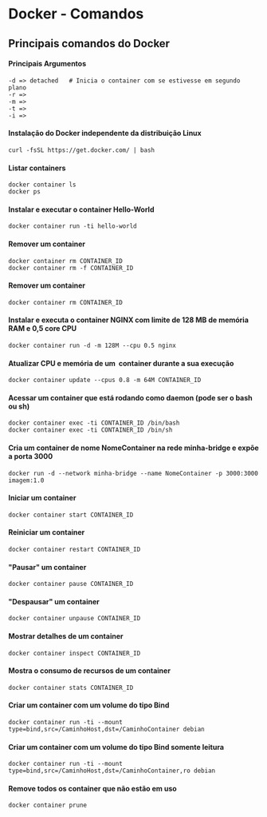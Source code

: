 # Docker - Comandos

## Principais comandos do Docker

#### Principais Argumentos
```
-d => detached   # Inicia o container com se estivesse em segundo plano
-r => 
-m => 
-t => 
-i => 
```

#### Instalação do Docker independente da distribuição Linux
```
curl -fsSL https://get.docker.com/ | bash
```

#### Listar containers
```
docker container ls
docker ps
```

#### Instalar e executar o container Hello-World
```
docker container run -ti hello-world
```

#### Remover um container
```
docker container rm CONTAINER_ID
docker container rm -f CONTAINER_ID
```

#### Remover um container
```
docker container rm CONTAINER_ID
```

#### Instalar e executa o container NGINX com limite de 128 MB de memória RAM e 0,5 core CPU
```
docker container run -d -m 128M --cpu 0.5 nginx
```

#### Atualizar CPU e memória de um  container durante a sua execução
```
docker container update --cpus 0.8 -m 64M CONTAINER_ID
```

#### Acessar um container que está rodando como daemon (pode ser o bash ou sh)
```
docker container exec -ti CONTAINER_ID /bin/bash
docker container exec -ti CONTAINER_ID /bin/sh
```

#### Cria um container de nome NomeContainer na rede minha-bridge e expõe a porta 3000
```
docker run -d --network minha-bridge --name NomeContainer -p 3000:3000 imagem:1.0
```

#### Iniciar um container
```
docker container start CONTAINER_ID 
```

#### Reiniciar um container
```
docker container restart CONTAINER_ID 
```

#### "Pausar" um container
```
docker container pause CONTAINER_ID 
```

#### "Despausar" um container
```
docker container unpause CONTAINER_ID 
```

#### Mostrar detalhes de um container
```
docker container inspect CONTAINER_ID 
```

#### Mostra o consumo de recursos de um container
```
docker container stats CONTAINER_ID
```

#### Criar um container com um volume do tipo Bind
```
docker container run -ti --mount type=bind,src=/CaminhoHost,dst=/CaminhoContainer debian
```

#### Criar um container com um volume do tipo Bind somente leitura
```
docker container run -ti --mount type=bind,src=/CaminhoHost,dst=/CaminhoContainer,ro debian
```

#### Remove todos os container que não estão em uso
```
docker container prune
```
